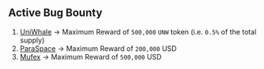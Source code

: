 ## Active Bug Bounty
1. [UniWhale](./UniWhale.md) -> Maximum Reward of `500,000` `UNW` token (i.e. `0.5%` of the total supply)
2. [ParaSpace](./ParaSpace.md) -> Maximum Reward of `200,000` USD
3. [Mufex](./Mufex.md) -> Maximum Reward of `500,000` USD 
